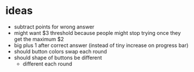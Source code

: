 # ideas
- subtract points for wrong answer
- might want $3 threshold because people might stop trying once they get the maximum $2
- big plus 1 after correct answer (instead of tiny increase on progress bar)
- should button colors swap each round
- should shape of buttons be different
    - different each round